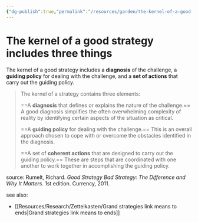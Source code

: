 ```yaml
---
{"dg-publish":true,"permalink":"/resources/garden/the-kernel-of-a-good-strategy-includes-three-things/"}
---
```



# The kernel of a good strategy includes three things

The kernel of a good strategy includes a **diagnosis** of the challenge, a **guiding policy** for dealing with the challenge, and a **set of actions** that carry out the guiding policy.

> The kernel of a strategy contains three elements:
> 
> ==A **diagnosis** that defines or explains the nature of the challenge.== A good diagnosis simplifies the often overwhelming complexity of reality by identifying certain aspects of the situation as critical.
> 
> ==A **guiding policy** for dealing with the challenge.== This is an overall approach chosen to cope with or overcome the obstacles identified in the diagnosis.
> 
> ==A set of **coherent actions** that are designed to carry out the guiding policy.== These are steps that are coordinated with one another to work together in accomplishing the guiding policy.

source: Rumelt, Richard. *Good Strategy Bad Strategy: The Difference and Why It Matters.* 1st edition. Currency, 2011. 

see also:
- [[Resources/Research/Zettelkasten/Grand strategies link means to ends\|Grand strategies link means to ends]]